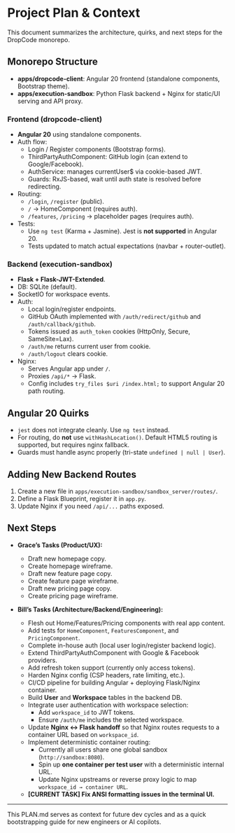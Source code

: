 # Project Plan & Context

This document summarizes the architecture, quirks, and next steps for the DropCode monorepo.

## Monorepo Structure
- **apps/dropcode-client**: Angular 20 frontend (standalone components, Bootstrap theme).
- **apps/execution-sandbox**: Python Flask backend + Nginx for static/UI serving and API proxy.

### Frontend (dropcode-client)
- **Angular 20** using standalone components.
- Auth flow:
  - Login / Register components (Bootstrap forms).
  - ThirdPartyAuthComponent: GitHub login (can extend to Google/Facebook).
  - AuthService: manages currentUser$ via cookie-based JWT.
  - Guards: RxJS-based, wait until auth state is resolved before redirecting.
- Routing:
  - `/login`, `/register` (public).
  - `/` → HomeComponent (requires auth).
  - `/features`, `/pricing` → placeholder pages (requires auth).
- Tests:
  - Use `ng test` (Karma + Jasmine). Jest is **not supported** in Angular 20.
  - Tests updated to match actual expectations (navbar + router-outlet).

### Backend (execution-sandbox)
- **Flask + Flask-JWT-Extended**.
- DB: SQLite (default).
- SocketIO for workspace events.
- Auth:
  - Local login/register endpoints.
  - GitHub OAuth implemented with `/auth/redirect/github` and `/auth/callback/github`.
  - Tokens issued as `auth_token` cookies (HttpOnly, Secure, SameSite=Lax).
  - `/auth/me` returns current user from cookie.
  - `/auth/logout` clears cookie.
- Nginx:
  - Serves Angular app under `/`.
  - Proxies `/api/*` → Flask.
  - Config includes `try_files $uri /index.html;` to support Angular 20 path routing.

## Angular 20 Quirks
- `jest` does not integrate cleanly. Use `ng test` instead.
- For routing, do **not** use `withHashLocation()`. Default HTML5 routing is supported, but requires nginx fallback.
- Guards must handle async properly (tri-state `undefined | null | User`).

## Adding New Backend Routes
1. Create a new file in `apps/execution-sandbox/sandbox_server/routes/`.
2. Define a Flask Blueprint, register it in `app.py`.
3. Update Nginx if you need `/api/...` paths exposed.

## Next Steps
- **Grace’s Tasks (Product/UX):**
  - Draft new homepage copy.
  - Create homepage wireframe.
  - Draft new feature page copy.
  - Create feature page wireframe.
  - Draft new pricing page copy.
  - Create pricing page wireframe.

- **Bill’s Tasks (Architecture/Backend/Engineering):**
  - Flesh out Home/Features/Pricing components with real app content.
  - Add tests for `HomeComponent`, `FeaturesComponent`, and `PricingComponent`.
  - Complete in-house auth (local user login/register backend logic).
  - Extend ThirdPartyAuthComponent with Google & Facebook providers.
  - Add refresh token support (currently only access tokens).
  - Harden Nginx config (CSP headers, rate limiting, etc.).
  - CI/CD pipeline for building Angular + deploying Flask/Nginx container.
  - Build **User** and **Workspace** tables in the backend DB.
  - Integrate user authentication with workspace selection:
    - Add `workspace_id` to JWT tokens.
    - Ensure `/auth/me` includes the selected workspace.
  - Update **Nginx ↔ Flask handoff** so that Nginx routes requests to a container URL based on `workspace_id`.
  - Implement deterministic container routing:
    - Currently all users share one global sandbox (`http://sandbox:8080`).
    - Spin up **one container per test user** with a deterministic internal URL.
    - Update Nginx upstreams or reverse proxy logic to map `workspace_id → container URL`.
  - **[CURRENT TASK] Fix ANSI formatting issues in the terminal UI.**

---
This PLAN.md serves as context for future dev cycles and as a quick bootstrapping guide for new engineers or AI copilots.